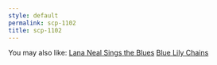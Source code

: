 ```yaml
---
style: default
permalink: scp-1102
title: scp-1102
---
```

You may also like:
[Lana Neal Sings the Blues](http://scp-wiki.net/lana-neal-sings-the-blues)
[Blue Lily Chains](http://scp-wiki.net/blue-lily-chains)